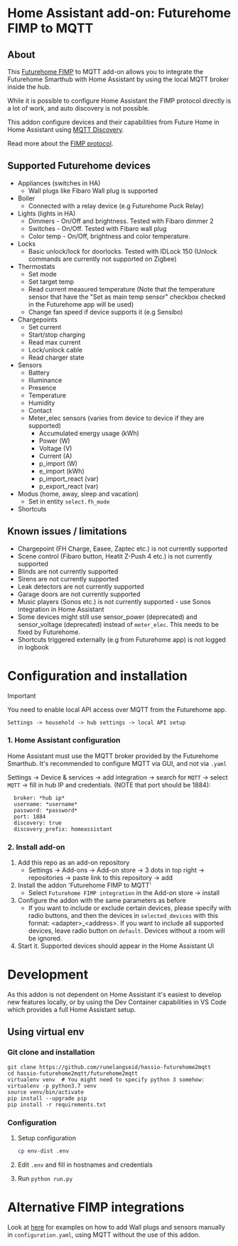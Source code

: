 # Home Assistant add-on: Futurehome FIMP to MQTT

## About

This [Futurehome FIMP](https://github.com/futurehomeno/fimp-api) to MQTT add-on allows you to integrate the Futurehome
Smarthub with Home Assistant by using the local MQTT broker inside the hub.

While it is possible to configure Home Assistant the FIMP protocol
directly is a lot of work, and auto discovery is not possible.

This addon configure devices and their capabilities from Future Home in Home Assistant using [MQTT Discovery](https://www.home-assistant.io/integrations/mqtt/).

Read more about the [FIMP protocol](https://github.com/futurehomeno/fimp-api).

## Supported Futurehome devices

- Appliances (switches in HA)
  - Wall plugs like Fibaro Wall plug is supported
- Boiler
  - Connected with a relay device (e.g Futurehome Puck Relay)
- Lights (lights in HA)
  - Dimmers - On/Off and brightness. Tested with Fibaro dimmer 2
  - Switches - On/Off. Tested with Fibaro wall plug
  - Color temp - On/Off, brightness and color temperature.
- Locks
  - Basic unlock/lock for doorlocks. Tested with IDLock 150 (Unlock commands are currently not supported on Zigbee)
- Thermostats
  - Set mode
  - Set target temp
  - Read current measured temperature (Note that the temperature sensor that have the "Set as main temp sensor" checkbox checked in the Futurehome app will be used)
  - Change fan speed if device supports it (e.g Sensibo)
- Chargepoints
  - Set current
  - Start/stop charging
  - Read max current
  - Lock/unlock cable
  - Read charger state
- Sensors
  - Battery
  - Illuminance
  - Presence
  - Temperature
  - Humidity
  - Contact
  - Meter_elec sensors (varies from device to device if they are supported)
    - Accumulated energy usage (kWh)
    - Power (W)
    - Voltage (V)
    - Current (A)
    - p_import (W)
    - e_import (kWh)
    - p_import_react (var)
    - p_export_react (var)
- Modus (home, away, sleep and vacation)
  - Set in entity `select.fh_mode`
- Shortcuts

## Known issues / limitations

- Chargepoint (FH Charge, Easee, Zaptec etc.) is not currently supported
- Scene control (Fibaro button, Heatit Z-Push 4 etc.) is not currently supported
- Blinds are not currently supported
- Sirens are not currently supported
- Leak detectors are not currently supported
- Garage doors are not currently supported
- Music players (Sonos etc.) is not currently supported - use Sonos integration in Home Assistant
- Some devices might still use sensor_power (deprecated) and sensor_voltage (deprecated) instead of `meter_elec`. This needs to be fixed by Futurehome.
- Shortcuts triggered externally (e.g from Futurehome app) is not logged in logbook

# Configuration and installation

> [!IMPORTANT]
>
> You need to enable local API access over MQTT from the Futurehome app.
>
> `Settings -> household -> hub settings -> local API setup`

### 1. Home Assistant configuration

Home Assistant must use the MQTT broker provided by the Futurehome Smarthub.
It's recommended to configure MQTT via GUI, and not via `.yaml`

Settings -> Device & services -> add integration -> search for `MQTT` -> select `MQTT` -> fill in hub IP and credentials. (NOTE that port should be 1884):

```
  broker: *hub ip*
  username: *username*
  password: *password*
  port: 1884
  discovery: true
  discovery_prefix: homeassistant
```

### 2. Install add-on

1. Add this repo as an add-on repository
   - Settings -> Add-ons -> Add-on store -> 3 dots in top right -> repositories -> paste link to this repository -> add
2. Install the addon 'Futurehome FIMP to MQTT'
   - Select `Futurehome FIMP integration` in the Add-on store -> install
3. Configure the addon with the same parameters as before
   - If you want to include or exclude certain devices, please specify with radio buttons, and then the devices in `selected_devices` with this format: \<adapter>\_\<address>. If you want to include all supported devices, leave radio button on `default`.
     Devices without a room will be ignored.
4. Start it. Supported devices should appear in the Home Assistant UI

# Development

As this addon is not dependent on Home Assistant it's easiest to develop
new features locally, or by using the Dev Container capabilities in VS Code
which provides a full Home Assistant setup.

## Using virtual env

### Git clone and installation

```
git clone https://github.com/runelangseid/hassio-futurehome2mqtt
cd hassio-futurehome2mqtt/futurehome2mqtt
virtualenv venv  # You might need to specify python 3 somehow: virtualenv -p python3.7 venv
source venv/bin/activate
pip install --upgrade pip
pip install -r requirements.txt
```

### Configuration

1. Setup configuration
   ```bash
   cp env-dist .env
   ```
2. Edit `.env` and fill in hostnames and credentials

3. Run `python run.py`

# Alternative FIMP integrations

Look at [here](yaml_manual_examples.md) for examples on how to add Wall plugs and sensors manually in `configuration.yaml`, using MQTT without the use of this addon.
